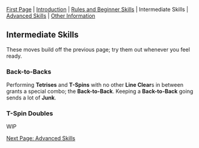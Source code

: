 [First Page](README.md) | [Introduction](Intro.md) | [Rules and Beginner Skills](Beginner.md) | Intermediate Skills | [Advanced Skills](Advanced.md) | [Other Information](Other.md)

## Intermediate Skills

These moves build off the previous page; try them out whenever you feel ready.

### **Back-to-Backs**

Performing **Tetrises** and **T-Spins** with no other **Line Clear**s in between grants a special combo; the **Back-to-Back**. Keeping a **Back-to-Back** going sends a lot of **Junk**.

### **T-Spin Doubles**

WIP

[Next Page: Advanced Skills](Advanced.md)
